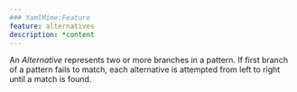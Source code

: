 ```yaml
---
### YamlMime:Feature
feature: alternatives
description: *content
---
```

An <dfn>Alternative</dfn> represents two or more branches in a pattern. If first branch of a pattern fails to match, each alternative is attempted from left to right until a match is found.